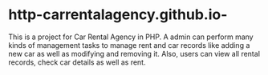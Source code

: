 # http-carrentalagency.github.io-
This is a project for Car Rental Agency in PHP. A admin can perform many kinds of management tasks to manage rent and car records like adding a new car as well as modifying and removing it. Also, users can view all rental records, check car details as well as rent.
